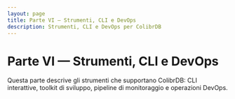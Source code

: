 ```yaml
---
layout: page
title: Parte VI — Strumenti, CLI e DevOps
description: Strumenti, CLI e DevOps per ColibrDB
---
```


# Parte VI — Strumenti, CLI e DevOps

Questa parte descrive gli strumenti che supportano ColibrDB: CLI interattive, toolkit di sviluppo, pipeline di monitoraggio e operazioni DevOps.
